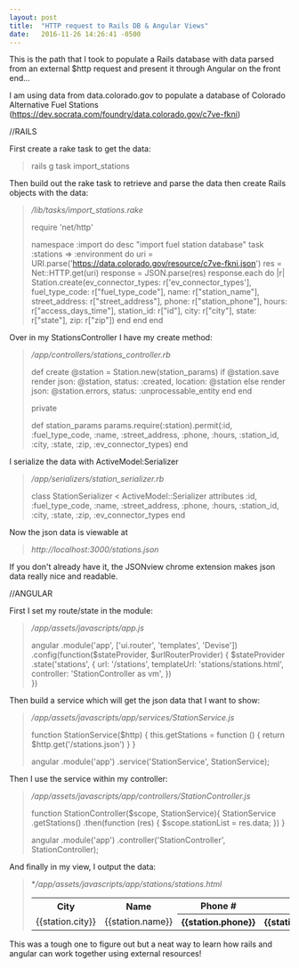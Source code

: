 ```yaml
---
layout: post
title:  "HTTP request to Rails DB & Angular Views"
date:   2016-11-26 14:26:41 -0500
---
```



This is the path that I took to populate a Rails database with data parsed from an external $http request and present it through Angular on the front end...

I am using data from data.colorado.gov to populate a database of Colorado Alternative Fuel Stations (https://dev.socrata.com/foundry/data.colorado.gov/c7ve-fkni)

//RAILS

First create a rake task to get the data:

> rails g task import_stations 

Then build out the rake task to retrieve and parse the data then create Rails objects with the data:


> */lib/tasks/import_stations.rake*
> 
> require 'net/http'
> 
> namespace :import do
>   desc "import fuel station database"
>   task :stations => :environment do
>     uri = URI.parse('https://data.colorado.gov/resource/c7ve-fkni.json')
>     res = Net::HTTP.get(uri)
>     response = JSON.parse(res)
>     response.each do |r|
>       Station.create(ev_connector_types: r['ev_connector_types'], fuel_type_code: r["fuel_type_code"], name: r["station_name"], street_address: r["street_address"], phone: r["station_phone"], hours: r["access_days_time"], station_id: r["id"], city: r["city"], state: r["state"], zip: r["zip"])
>     end
>   end
> end

Over in my StationsController I have my create method:

> */app/controllers/stations_controller.rb*
> 
>   def create
>     @station = Station.new(station_params)
>     if @station.save
>       render json: @station, status: :created,
>       location: @station
>     else
>       render json: @station.errors, status: :unprocessable_entity
>     end
>   end
> 	
> 	private
> 	
> 	def station_params
>     params.require(:station).permit(:id, :fuel_type_code, :name, :street_address, :phone, :hours, :station_id, :city, :state, :zip, :ev_connector_types)
>   end

I serialize the data with ActiveModel:Serializer

> */app/serializers/station_serializer.rb*
> 
> class StationSerializer < ActiveModel::Serializer
>   attributes :id, :fuel_type_code, :name, :street_address, :phone, :hours, :station_id, :city, :state, :zip, :ev_connector_types
> end

Now the json data is viewable at 

> *http://localhost:3000/stations.json*
> 
 If you don't already have it, the JSONview chrome extension makes json data really nice and readable.  
 
//ANGULAR

First I set my route/state in the module:

> */app/assets/javascripts/app.js*
> 
> angular
>   .module('app', ['ui.router', 'templates', 'Devise'])
>   .config(function($stateProvider, $urlRouterProvider) {
>     $stateProvider
>       .state('stations', {
>         url: '/stations',
>         templateUrl: 'stations/stations.html',
>         controller: 'StationController as vm',
>       })  
>   })

Then build a service which will get the json data that I want to show:

> */app/assets/javascripts/app/services/StationService.js*
> 
> function StationService($http) {
>   this.getStations = function () {
>     return $http.get('/stations.json')
>   }
> }
> 
> angular
>   .module('app')
>   .service('StationService', StationService);

Then I use the service within my controller:

> */app/assets/javascripts/app/controllers/StationController.js*
> 
> function StationController($scope, StationService){
>   StationService
>     .getStations()
>     .then(function (res) {
>       $scope.stationList = res.data;
>     })
> }
> 
> angular
>   .module('app')
>   .controller('StationController', StationController);

And finally in my view, I output the data:

> **/app/assets/javascripts/app/stations/stations.html*
> 
> <div ng-controller="StationController">
> <table>
> <th>City</th>
> <th>Name</th>
> <th>Phone #</th>
> <th>Address</th>
> <th>Business Hours</th>
> <th>EV Connector Types</th>
> <th>Fuel Type</th>
> <tr ng-repeat="station in stationList">
> <td>{{station.city}}</td>
> <td>{{station.name}}</a></td>
> <th>{{station.phone}}</th>
> <th>{{station.street_address}}</th>
> <td>{{station.hours}}</td>
> <td>{{station.ev_connector_types}}</td>
> <td>{{station.fuel_type_code}}</td>
> </tr>
> </table>
> </div>

This was a tough one to figure out but a neat way to learn how rails and angular can work together using external resources!



